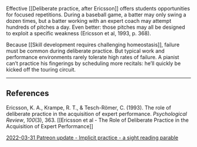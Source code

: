 Effective [[Deliberate practice, after Ericsson]] offers students opportunities for focused repetitions. During a baseball game, a batter may only swing a dozen times, but a batter working with an expert coach may attempt hundreds of pitches a day. Even better: those pitches may all be designed to exploit a specific weakness (Ericsson et al, 1993, p. 368).

Because [[Skill development requires challenging homeostasis]], failure must be common during deliberate practice. But typical work and performance environments rarely tolerate high rates of failure. A pianist can’t practice his fingerings by scheduling more recitals: he’ll quickly be kicked off the touring circuit.

---

## References

Ericsson, K. A., Krampe, R. T., & Tesch-Römer, C. (1993). The role of deliberate practice in the acquisition of expert performance. _Psychological Review_, _100_(3), 363. [[Ericsson et al - The Role of Deliberate Practice in the Acquisition of Expert Performance]]

[2022-03-31 Patreon update - Implicit practice - a sight reading parable](https://notes.andymatuschak.org/zkjewjoFaCcm5VuFM1Enb9)